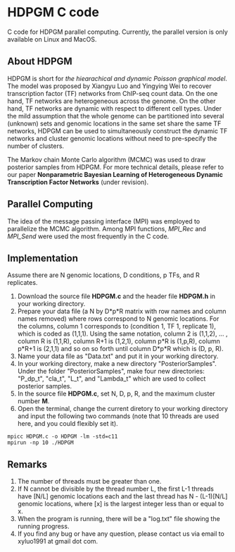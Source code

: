 # HDPGM C code

C code for HDPGM parallel computing. Currently, the parallel version is only available on Linux and MacOS.

## About HDPGM
HDPGM is short for *the hiearachical and dynamic Poisson graphical model*. The model was proposed by Xiangyu Luo and Yingying Wei to recover transcription factor (TF) networks from ChIP-seq count data. On the one hand, TF networks are heterogeneous across the genome. On the other hand, TF networks are dynamic with respect to different cell types. Under the mild assumption that the whole genome can be partitioned into several (unknown) sets and genomic locations in the same set share the same TF networks, HDPGM can be used to simultaneously construct the dynamic TF networks and cluster genomic locations without need to pre-specify the number of clusters.

The Markov chain Monte Carlo algorithm (MCMC) was used to draw posterior samples from HDPGM. For more technical details, please refer to our paper **Nonparametric Bayesian Learning of Heterogeneous Dynamic Transcription Factor Networks** (under revision).   

## Parallel Computing
The idea of the message passing interface (MPI) was employed to parallelize the MCMC algorithm. Among MPI functions, *MPI\_Rec* and *MPI\_Send* were used the most frequently in the C code. 

## Implementation
Assume there are N genomic locations, D conditions, p TFs, and R replicates.
1. Download the source file **HDPGM.c** and the header file **HDPGM.h** in your working directory. 
2. Prepare your data file (a N by D\*p\*R matrix with row names and column names removed) where rows correspond to N genomic locations. For the columns, column 1 corresponds to (condition 1, TF 1, replicate 1), which is coded as (1,1,1). Using the same notation, column 2 is (1,1,2), ... , column R is (1,1,R), column R+1 is (1,2,1), column p\*R is (1,p,R), column p\*R+1 is (2,1,1) and so on so forth until column D\*p\*R which is (D, p, R).
3. Name your data file as "Data.txt" and put it in your working directory.
4. In your working directory, make a new directory "PosteriorSamples". Under the folder "PosteriorSamples", make four new directories: "P\_dp\_t", "cla\_t", "L\_t", and "Lambda\_t" which are used to collect posterior samples.
5. In the source file **HDPGM.c**, set N, D, p, R, and the maximum cluster number **M**.
4. Open the terminal, change the current diretory to your working directory and input the following two commands (note that 10 threads are used here, and you could flexibly set it). 
```
mpicc HDPGM.c -o HDPGM -lm -std=c11
mpirun -np 10 ./HDPGM
```
  

## Remarks
1. The number of threads must be greater than one. 
2. If N cannot be divisible by the thread number L, the first L-1 threads have \[N/L\] genomic locations each and the last thread has N - (L-1)\[N/L\] genomic locations, where \[x\] is the largest integer less than or equal to x.  
3. When the program is running, there will be a "log.txt" file showing the running progress.
4. If you find any bug or have any question, please contact us via email to xyluo1991 at gmail dot com. 
